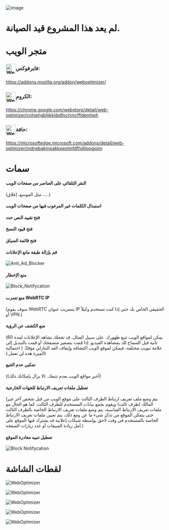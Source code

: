 ![image](chrome/icons/icon.png)

# لم يعد هذا المشروع قيد الصيانة.

# متجر الويب

### <img src="webstore/images/firefox.png" width="32" height="32" alt="WebOptimizer Firefox" align="center" />فايرفوكس:

<https://addons.mozilla.org/addon/weboptimizer/>

### <img src="webstore/images/chrome.png" width="32" height="32" alt="WebOptimizer Chrome" align="center" />الكروم:

<https://chrome.google.com/webstore/detail/web-optimizer/cnhiehgbljjkkiibdfochmcffldemhph>

### <img src="webstore/images/edge.png" width="32" height="32" alt="WebOptimizer Edge" align="center" />حافة:

<https://microsoftedge.microsoft.com/addons/detail/web-optimizer/nidnebakmpakkpeolmfdfhdilpogjoim>

# سمات

#### النقر التلقائي على العناصر من صفحات الويب

(مثل الموسع، إغلاق .....)

#### استبدال الكلمات غير المرغوب فيها من صفحات الويب

#### فتح تقييد النص حدد

#### فتح قيود النسخ

#### فتح قائمة السياق

#### قم بإزالة طبقة مانع الإعلانات

![Anti_Ad_Blocker](chrome/images/anti_adblock.png)

#### منع الإخطار

![Block_Notifycation](chrome/images/notification.png)

#### منع تسرب WebRTC IP

(سوف يقوم WebRTC بتسريب عنوان IP الحقيقي الخاص بك حتى إذا كنت تستخدم وكيلاً أو VPN.)

#### منع الكشف عن الرؤية

(يمكن لمواقع الويب تتبع ظهورك. على سبيل المثال، قد تجعلك تشاهد الإعلانات لمدة 60 ثانية قبل السماح لك بمشاهدة الفيديو. إذا قمت بتصغير متصفحك أو قمت بالتبديل إلى علامة تبويب مختلفة، فيمكن لموقع الويب اكتشافه وإيقاف العد التنازلي مؤقتًا. ( احتمالية الميزة هذه لن تعمل.))

#### تمكين عدم التتبع

(أخبر مواقع الويب بعدم تتبعك. (لا يزال بإمكانك ذلك))

#### تعطيل ملفات تعريف الارتباط للجهات الخارجية

(يتم وضع ملف تعريف ارتباط الطرف الثالث على موقع الويب من قبل شخص آخر غير المالك (طرف ثالث) ويقوم بجمع بيانات المستخدم للطرف الثالث. كما هو الحال مع ملفات تعريف الارتباط القياسية، يتم وضع ملفات تعريف الارتباط الخاصة بالطرف الثالث حتى يتمكن الموقع من تذكر شيء ما عن ومع ذلك، يتم تعيين ملفات تعريف الارتباط الخاصة بالمستخدم في وقت لاحق بواسطة شبكات إعلانية قد يشترك فيها الموقع على أمل زيادة المبيعات أو عدد زيارات الصفحة.)

#### تعطيل تنبيه مغادرة الموقع

![Block Notifycation](chrome/images/leave_this_site.png)

# لقطات الشاشة

![WebOptimizer](screenshots/1.png)

![WebOptimizer](screenshots/2.png)

![WebOptimizer](screenshots/3.png)

![WebOptimizer](screenshots/auto_click.png)

![WebOptimizer](screenshots/replace_words_google.png)
